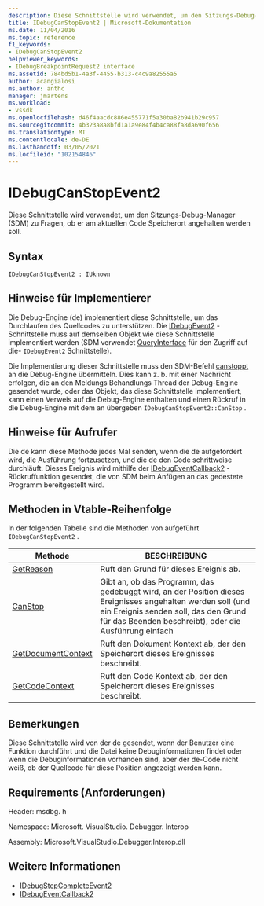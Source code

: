 ```yaml
---
description: Diese Schnittstelle wird verwendet, um den Sitzungs-Debug-Manager (SDM) zu Fragen, ob er am aktuellen Code Speicherort angehalten werden soll.
title: IDebugCanStopEvent2 | Microsoft-Dokumentation
ms.date: 11/04/2016
ms.topic: reference
f1_keywords:
- IDebugCanStopEvent2
helpviewer_keywords:
- IDebugBreakpointRequest2 interface
ms.assetid: 784bd5b1-4a3f-4455-b313-c4c9a82555a5
author: acangialosi
ms.author: anthc
manager: jmartens
ms.workload:
- vssdk
ms.openlocfilehash: d46f4aacdc886e455771f5a30ba82b941b29c957
ms.sourcegitcommit: 4b323a8a8bfd1a1a9e84f4b4ca88fa8da690f656
ms.translationtype: MT
ms.contentlocale: de-DE
ms.lasthandoff: 03/05/2021
ms.locfileid: "102154846"
---
```

# <a name="idebugcanstopevent2"></a>IDebugCanStopEvent2
Diese Schnittstelle wird verwendet, um den Sitzungs-Debug-Manager (SDM) zu Fragen, ob er am aktuellen Code Speicherort angehalten werden soll.

## <a name="syntax"></a>Syntax

```
IDebugCanStopEvent2 : IUknown
```

## <a name="notes-for-implementers"></a>Hinweise für Implementierer
 Die Debug-Engine (de) implementiert diese Schnittstelle, um das Durchlaufen des Quellcodes zu unterstützen. Die [IDebugEvent2](../../../extensibility/debugger/reference/idebugevent2.md) -Schnittstelle muss auf demselben Objekt wie diese Schnittstelle implementiert werden (SDM verwendet [QueryInterface](/cpp/atl/queryinterface) für den Zugriff auf die- `IDebugEvent2` Schnittstelle).

 Die Implementierung dieser Schnittstelle muss den SDM-Befehl [canstoppt](../../../extensibility/debugger/reference/idebugcanstopevent2-canstop.md) an die Debug-Engine übermitteln. Dies kann z. b. mit einer Nachricht erfolgen, die an den Meldungs Behandlungs Thread der Debug-Engine gesendet wurde, oder das Objekt, das diese Schnittstelle implementiert, kann einen Verweis auf die Debug-Engine enthalten und einen Rückruf in die Debug-Engine mit dem an übergeben `IDebugCanStopEvent2::CanStop` .

## <a name="notes-for-callers"></a>Hinweise für Aufrufer
 Die de kann diese Methode jedes Mal senden, wenn die de aufgefordert wird, die Ausführung fortzusetzen, und die de den Code schrittweise durchläuft. Dieses Ereignis wird mithilfe der [IDebugEventCallback2](../../../extensibility/debugger/reference/idebugeventcallback2.md) -Rückruffunktion gesendet, die von SDM beim Anfügen an das gedestete Programm bereitgestellt wird.

## <a name="methods-in-vtable-order"></a>Methoden in Vtable-Reihenfolge
 In der folgenden Tabelle sind die Methoden von aufgeführt `IDebugCanStopEvent2` .

|Methode|BESCHREIBUNG|
|------------|-----------------|
|[GetReason](../../../extensibility/debugger/reference/idebugcanstopevent2-getreason.md)|Ruft den Grund für dieses Ereignis ab.|
|[CanStop](../../../extensibility/debugger/reference/idebugcanstopevent2-canstop.md)|Gibt an, ob das Programm, das gedebuggt wird, an der Position dieses Ereignisses angehalten werden soll (und ein Ereignis senden soll, das den Grund für das Beenden beschreibt), oder die Ausführung einfach|
|[GetDocumentContext](../../../extensibility/debugger/reference/idebugcanstopevent2-getdocumentcontext.md)|Ruft den Dokument Kontext ab, der den Speicherort dieses Ereignisses beschreibt.|
|[GetCodeContext](../../../extensibility/debugger/reference/idebugcanstopevent2-getcodecontext.md)|Ruft den Code Kontext ab, der den Speicherort dieses Ereignisses beschreibt.|

## <a name="remarks"></a>Bemerkungen
 Diese Schnittstelle wird von der de gesendet, wenn der Benutzer eine Funktion durchführt und die Datei keine Debuginformationen findet oder wenn die Debuginformationen vorhanden sind, aber der de-Code nicht weiß, ob der Quellcode für diese Position angezeigt werden kann.

## <a name="requirements"></a>Requirements (Anforderungen)
 Header: msdbg. h

 Namespace: Microsoft. VisualStudio. Debugger. Interop

 Assembly: Microsoft.VisualStudio.Debugger.Interop.dll

## <a name="see-also"></a>Weitere Informationen
- [IDebugStepCompleteEvent2](../../../extensibility/debugger/reference/idebugstepcompleteevent2.md)
- [IDebugEventCallback2](../../../extensibility/debugger/reference/idebugeventcallback2.md)
